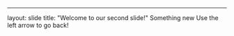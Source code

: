 ---
layout: slide
title: "Welcome to our second slide!"
Something new
Use the left arrow to go back!
